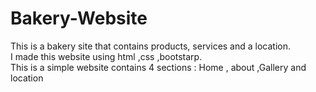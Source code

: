 # Bakery-Website
This is a bakery site that contains products, services and a location.
<br>
I made this website using html ,css ,bootstarp.
<br>
This is a simple website contains 4 sections : Home , about ,Gallery and location
